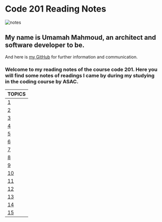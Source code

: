 # Code 201 Reading Notes

![notes](https://c0.wallpaperflare.com/preview/107/714/504/interior-office-workspace-computer-thumbnail.jpg)

## My name is Umamah Mahmoud, an architect and software developer to be.

And here is [my GitHub](https://github.com/umamah1mahmoud) for further information and communication.

### Welcome to my reading notes of the course code 201. Here you will find some notes of readings I came by during my studying in the coding course by ASAC.

| TOPICS         |
| -------------- |
| [1](https://umamah1mahmoud.github.io/code-201-reading-notes/class-01)          |
| [2](https://umamah1mahmoud.github.io/code-201-reading-notes/class-02)          |
| [3](https://umamah1mahmoud.github.io/code-201-reading-notes/class-03)          |
| [4](https://umamah1mahmoud.github.io/code-201-reading-notes/class-04)          |
| [5]()          |
| [6]()          |
| [7]()          |
| [8]()          |
| [9]()          | 
| [10]()         |
| [11]()         |
| [12]()         |
| [13]()         |
| [14]()         |
| [15]()         |
